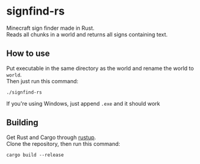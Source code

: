 # signfind-rs

Minecraft sign finder made in Rust.\
Reads all chunks in a world and returns all signs containing text.

## How to use

Put executable in the same directory as the world and rename the world to `world`.\
Then just run this command:
```
./signfind-rs
```

If you're using Windows, just append `.exe` and it should work

## Building

Get Rust and Cargo through [rustup](https://www.rust-lang.org/learn/get-started).\
Clone the repository, then run this command:
```
cargo build --release
```
